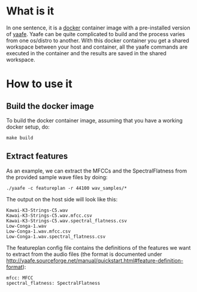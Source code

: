# What is it

In one sentence, it is a [docker](https://www.docker.com/) container image with a pre-installed version of [yaafe](http://yaafe.sourceforge.net/index.html).
Yaafe can be quite complicated to build and the process varies from one os/distro to another. With this docker 
container you get a shared workspace between your host and container, all the yaafe commands are executed in the container
and the results are saved in the shared workspace. 

# How to use it

## Build the docker image

To build the docker container image, assuming that you have a working docker setup, do:

```
make build
```

## Extract features

As an example, we can extract the MFCCs and the SpectralFlatness from the provided sample wave files by doing:

```
./yaafe -c featureplan -r 44100 wav_samples/*
```

The output on the host side will look like this:

```
Kawai-K3-Strings-C5.wav
Kawai-K3-Strings-C5.wav.mfcc.csv
Kawai-K3-Strings-C5.wav.spectral_flatness.csv
Low-Conga-1.wav
Low-Conga-1.wav.mfcc.csv
Low-Conga-1.wav.spectral_flatness.csv
```

The featureplan config file contains the definitions of the features we want to extract from the audio files 
(the format is documented under http://yaafe.sourceforge.net/manual/quickstart.html#feature-definition-format):

```
mfcc: MFCC
spectral_flatness: SpectralFlatness
```
